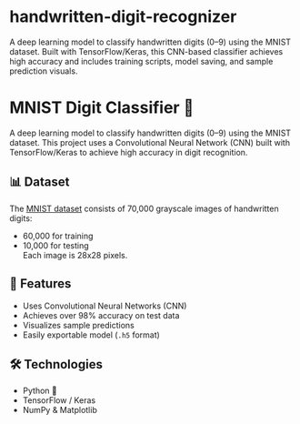 # handwritten-digit-recognizer
A deep learning model to classify handwritten digits (0–9) using the MNIST dataset. Built with TensorFlow/Keras, this CNN-based classifier achieves high accuracy and includes training scripts, model saving, and sample prediction visuals.
# MNIST Digit Classifier 🧠

A deep learning model to classify handwritten digits (0–9) using the MNIST dataset. This project uses a Convolutional Neural Network (CNN) built with TensorFlow/Keras to achieve high accuracy in digit recognition.

## 📊 Dataset

The [MNIST dataset](http://yann.lecun.com/exdb/mnist/) consists of 70,000 grayscale images of handwritten digits:
- 60,000 for training
- 10,000 for testing  
Each image is 28x28 pixels.

## 🚀 Features

- Uses Convolutional Neural Networks (CNN)
- Achieves over 98% accuracy on test data
- Visualizes sample predictions
- Easily exportable model (`.h5` format)

## 🛠️ Technologies

- Python 🐍
- TensorFlow / Keras
- NumPy & Matplotlib



